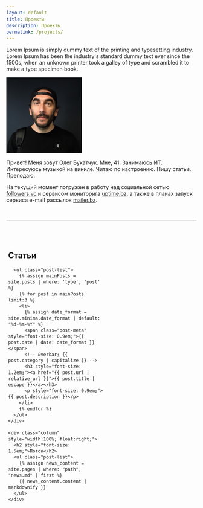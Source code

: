 ```yaml
---
layout: default
title: Проекты
description: Проекты
permalink: /projects/
---
```


Lorem Ipsum is simply dummy text of the printing and typesetting industry. Lorem Ipsum has been the industry's standard dummy text ever since the 1500s, when an unknown printer took a galley of type and scrambled it to make a type specimen book.

<!-- <ul>
  {% for post in site.categories.projects %}
    <li>
        <span>{{ post.date | date_to_string }}</span> » <a href="{{ post.url }}" title="{{ post.title }}">{{ post.title }}</a>
        <meta name="description" content="{{ post.summary | escape }}">
        <meta name="keywords" content="{{ post.tags | join: ', ' | escape }}"/>
    </li>
  {% endfor %}
</ul> -->

<style>
  @media screen and (min-width: 769px) {
    .column {
      width: 50%;
      float: left;
      max-width: 50%;
      padding: 5px;
    }

    .row {
      display: flex;
      flex-direction: row;
      width: 100%;
    }
  }
</style>


<div class="home">

  <div class="divider">
    <div class="left">
      <a href="https://bukatchuk.com/gallery/"><img id="profilepic" width="200" height="200" src="assets/olegbukatchuk.png" alt="Profile"></a>
    </div>
    <div class="right">
      <p>Привет! Меня зовут Олег Букатчук. Мне, 41. Занимаюсь ИТ. Интересуюсь музыкой на виниле. Читаю по настроению. Пишу статьи. Преподаю. </p>
      <p>
        На текущий момент погружен в работу над социальной сетью <a href="https://followers.vc">followers.vc</a> и сервисом мониторига <a href="https://uptime.bz">uptime.bz</a>, а также в планах запуск сервиса e-mail рассылок <a href="https://mailer.bz/">mailer.bz</a>.
      </p>
    </div>
  </div>

  <!-- <div style="display:flex;justify-content:center;">
    <iframe src="https://olegbukatchuk.substack.com/embed" width="480" height="100"
      style="border:0px solid #EEE; background:fffff8;" frameborder="0" scrolling="no"></iframe>
  </div> -->
 
  &nbsp;

  <hr>

  &nbsp;
  <div class="row">
    <div class="column" style="width:100%; float:left;">
      <h2 style="font-size: 1.5em;">Статьи</h2>

      <ul class="post-list">
        {% assign mainPosts = site.posts | where: 'type', 'post' %}
        {% for post in mainPosts limit:3 %}
        <li>
          {% assign date_format = site.minima.date_format | default: "%d-%m-%Y" %}
          <span class="post-meta" style="font-size: 0.9em;">{{ post.date | date: date_format }}</span>
          <!-- &verbar; {{ post.category | capitalize }} -->
          <h3 style="font-size: 1.2em;"><a href="{{ post.url | relative_url }}">{{ post.title | escape }}</a></h3>
          <p style="font-size: 0.9em;">{{ post.description }}</p>
        </li>
        {% endfor %}
      </ul>
    </div>

    <div class="column" style="width:100%; float:right;">
      <h2 style="font-size: 1.5em;">Поток</h2>
      <ul class="post-list">
        {% assign news_content = site.pages | where: "path", "news.md" | first %}
        {{ news_content.content | markdownify }}
      </ul>
    </div>
  </div>

</div>